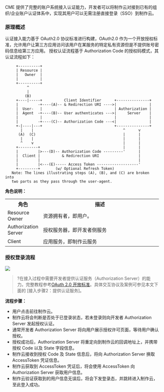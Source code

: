 CME 提供了完整的账户系统接入认证能力，开发者可以将制作云对接到已有的组织/企业账户认证体系中，实现其用户可以无需注册直接登录（SSO）到制作云。

### 原理概述
认证接入能力基于 OAuth2.0 协议标准进行构建，OAuth2.0 作为一个开放授权标准，允许用户让第三方应用访问该用户在某服务的特定私有资源但是不提供账号密码信息给第三方应用。
授权认证流程基于 Authorization Code 的授权码模式，其认证流程如下：
```
     +----------+
     | Resource |
     |   Owner  |
     |          |
     +----------+
          ^
          |
         (B)
     +----|-----+          Client Identifier      +---------------+
     |         -+----(A)-- & Redirection URI ---->|               |
     |  User-   |                                 | Authorization |
     |  Agent  -+----(B)-- User authenticates --->|     Server    |
     |          |                                 |               |
     |         -+----(C)-- Authorization Code ---<|               |
     +-|----|---+                                 +---------------+
       |    |                                         ^      v
      (A)  (C)                                        |      |
       |    |                                         |      |
       ^    v                                         |      |
     +---------+                                      |      |
     |         |>---(D)-- Authorization Code ---------'      |
     |  Client |          & Redirection URI                  |
     |         |                                             |
     |         |<---(E)----- Access Token -------------------'
     +---------+       (w/ Optional Refresh Token)
   Note: The lines illustrating steps (A), (B), and (C) are broken into
   two parts as they pass through the user-agent.
```

**角色说明：**

<table>
<tr>
<th style = "width:20%">角色	</th>
<th>描述</th>
</tr>
<tr>
<td>Resource Owner</td>
<td>资源拥有者，即用户。</td>
</tr>
<tr>
<td>Authorization Server</td>
<td>授权服务器，即开发者侧服务</td>
</tr>
<td>Client</td>
<td>应用服务，即制作云服务</td>
</tr>
</table>

### 授权登录流程
![](https://main.qcloudimg.com/raw/b4263ec27eda352d9feb82a80f19b553.png)

>?在接入过程中需要开发者提供认证服务（Authorization Server）的能力。完整教程参考[OAuth 2.0 开放标准](https://tools.ietf.org/html/rfc6749#section-4.1)。具体交互协议及案例可参见本文下面的 [接入步骤2：提供认证服务]。

**流程步骤：**

- 用户点击前往制作云。
- 制作云将会判断是否处于已登录状态，若未登录则向开发者 Authorization Server 发起授权认证。
- 通常开发者 Authorization Server 将向用户展示授权许可页面，等待用户确认授权。
- 授权成功后，Authorization Server 将重定向到制作云的回调地址上，并携带授权 Code 以及 State 字段信息。
- 制作云接收到授权 Code 及 State 信息后，将向 Authorization Server 换取 AccessToken 凭证信息。
- 制作云获取到 AccessToken 凭证后，将会使用 AccessToken 向 Authorization Server 获取用户信息。
- 制作云验证获取到的用户信息无误后，将会下发登录态，并跳转进入制作云，至此登入成功。



